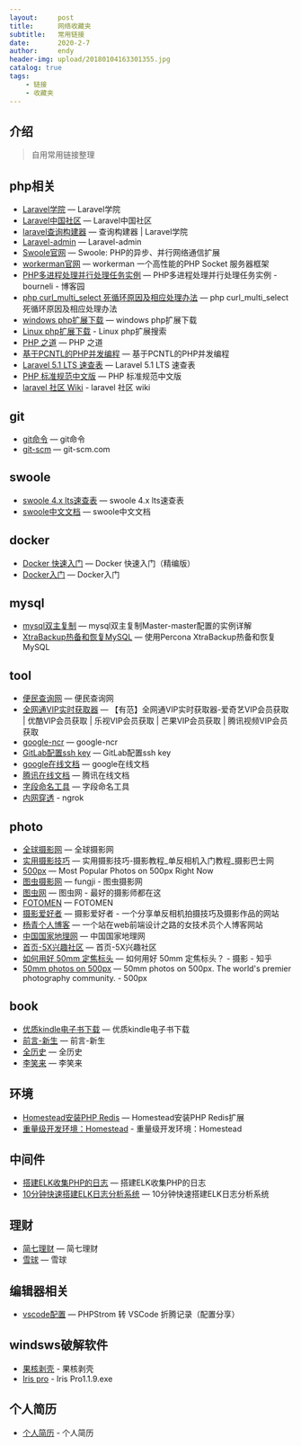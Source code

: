 ```yaml
---
layout:     post
title:      网络收藏夹
subtitle:   常用链接
date:       2020-2-7
author:     endy
header-img: upload/20180104163301355.jpg
catalog: true
tags:
    - 链接
    - 收藏夹
---
```


## 介绍

> 自用常用链接整理


## php相关

- [Laravel学院](http://laravelacademy.org/) — Laravel学院
- [Laravel中国社区](http://www.golaravel.com/) — Laravel中国社区
- [laravel查询构建器](http://laravelacademy.org/post/126.html) — 查询构建器 | Laravel学院
- [Laravel-admin](https://laravel-admin.org/docs/zh) — Laravel-admin
- [Swoole官网](http://www.swoole.com/) — Swoole: PHP的异步、并行网络通信扩展
- [workerman官网](http://www.workerman.net/) — workerman 一个高性能的PHP Socket 服务器框架
- [PHP多进程处理并行处理任务实例](http://www.cnblogs.com/bourneli/archive/2012/07/06/2579893.html) — PHP多进程处理并行处理任务实例 - bourneli - 博客园
- [php curl_multi_select 死循环原因及相应处理办法](http://blog.marchtea.com/archives/109) — php curl_multi_select 死循环原因及相应处理办法
- [windows php扩展下载](http://windows.php.net/downloads/pecl/releases/) — windows php扩展下载
- [Linux php扩展下载](http://pecl.php.net/package-search.php) - Linux php扩展搜索
- [PHP 之道](http://laravel-china.github.io/php-the-right-way/) — PHP 之道
- [基于PCNTL的PHP并发编程](http://blog.csdn.net/huyanping/article/details/18280839) — 基于PCNTL的PHP并发编程
- [Laravel 5.1 LTS 速查表](https://cs.phphub.org/#Configuration) — Laravel 5.1 LTS 速查表
- [PHP 标准规范中文版](https://psr.phphub.org/) — PHP 标准规范中文版
- [laravel 社区 Wiki](https://learnku.com/laravel/wikis) - laravel 社区 wiki

## git

- [git命令](https://suyuanen.github.io/2017/02/15/Git指令整理/) — git命令
- [git-scm](https://git-scm.com/book/zh/v2) — git-scm.com


## swoole

- [swoole 4.x lts速查表](https://toxmc.github.io/swoole-cs.github.io/) — swoole 4.x lts速查表
- [swoole中文文档](https://github.com/swoole/swoole-wiki) — swoole中文文档


## docker

- [Docker 快速入门](http://www.dahouduan.com/2018/08/21/docker-kuai-su-ru-meng/) — Docker 快速入门（精编版）
- [Docker入门](http://www.10tiao.com/html/575/201906/2655824742/1.html) — Docker入门


## mysql

- [mysql双主复制](http://www.jbxue.com/article/9705.html) — mysql双主复制Master-master配置的实例详解
- [XtraBackup热备和恢复MySQL](https://willvvv.iteye.com/blog/1544043) — 使用Percona XtraBackup热备和恢复MySQL

## tool

- [便民查询网](https://www.51240.com/) — 便民查询网
- [全网通VIP实时获取器](http://vip.ufanw.com/) — 【有范】全网通VIP实时获取器-爱奇艺VIP会员获取 | 优酷VIP会员获取 | 乐视VIP会员获取 | 芒果VIP会员获取 | 腾讯视频VIP会员获取
- [google-ncr](http://www.google.com/ncr) — google-ncr
- [GitLab配置ssh key](https://www.cnblogs.com/hafiz/p/8146324.html) — GitLab配置ssh key
- [google在线文档](https://docs.google.com/spreadsheets/u/0/) — google在线文档
- [腾讯在线文档](https://docs.qq.com/desktop/) — 腾讯在线文档
- [字段命名工具](https://unbug.github.io/codelf) — 字段命名工具
- [内网穿透](https://ngrok.com) - ngrok


## photo

- [全球摄影网](http://www.g-photography.net/) — 全球摄影网
- [实用摄影技巧](http://www.fsbus.com/) — 实用摄影技巧-摄影教程_单反相机入门教程_摄影巴士网
- [500px](https://500px.com/popular) — Most Popular Photos on 500px Right Now
- [图虫摄影网](https://fungji.tuchong.com/) — fungji - 图虫摄影网
- [图虫网](https://tuchong.com/) — 图虫网 - 最好的摄影师都在这
- [FOTOMEN](http://fotomen.cn/) — FOTOMEN
- [摄影爱好者](http://www.sy2017.com/) — 摄影爱好者 - 一个分享单反相机拍摄技巧及摄影作品的网站
- [杨青个人博客](http://www.yangqq.com/) — 一个站在web前端设计之路的女技术员个人博客网站
- [中国国家地理网](http://www.dili360.com/) — 中国国家地理网
- [首页-5X兴趣社区](http://www.xxxxxbbs.com/index) — 首页-5X兴趣社区
- [如何用好 50mm 定焦标头](http://www.zhihu.com/question/22073785) — 如何用好 50mm 定焦标头？ - 摄影 - 知乎
- [50mm photos on 500px](https://500px.com/search?q=50mm) — 50mm photos on 500px. The world's premier photography community. - 500px


## book

- [优质kindle电子书下载](https://sobooks.cc/) — 优质kindle电子书下载
- [前言-新生](https://b.xinshengdaxue.com/) — 前言-新生
- [全历史](https://www.allhistory.com/) — 全历史
- [李笑来](https://legacy.gitbook.com/@xiaolai) — 李笑来


## 环境

- [Homestead安装PHP Redis](https://segmentfault.com/a/1190000016606114) — Homestead安装PHP Redis扩展
- [重量级开发环境：Homestead](https://xueyuanjun.com/post/20925) - 重量级开发环境：Homestead


## 中间件

- [搭建ELK收集PHP的日志](https://www.cnblogs.com/zhaijunming5/p/6639553.html) — 搭建ELK收集PHP的日志
- [10分钟快速搭建ELK日志分析系统](http://www.10tiao.com/html/728/201805/2653356031/3.html) — 10分钟快速搭建ELK日志分析系统


## 理财

- [简七理财](http://jane7.com/) — 简七理财
- [雪球](https://xueqiu.com/) — 雪球



## 编辑器相关

- [vscode配置](https://learnku.com/laravel/t/27041) — PHPStrom 转 VSCode 折腾记录（配置分享）



## windsws破解软件

- [果核剥壳](https://www.ghpym.com/) - 果核剥壳
- [Iris pro](https://t00y.com/dir/7369060-34766667-b983da) - Iris Pro1.1.9.exe


## 个人简历

- [个人简历](http://www.gerenjianli.com/) - 个人简历
